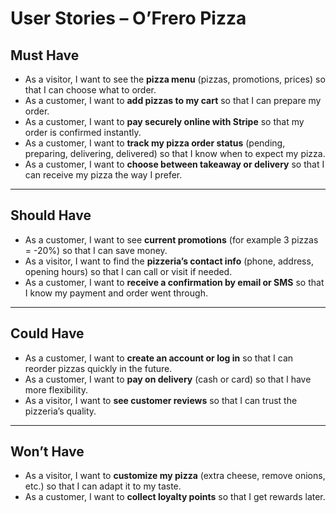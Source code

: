 # User Stories – O’Frero Pizza

## Must Have
- As a visitor, I want to see the **pizza menu** (pizzas, promotions, prices) so that I can choose what to order.  
- As a customer, I want to **add pizzas to my cart** so that I can prepare my order.  
- As a customer, I want to **pay securely online with Stripe** so that my order is confirmed instantly.  
- As a customer, I want to **track my pizza order status** (pending, preparing, delivering, delivered) so that I know when to expect my pizza.  
- As a customer, I want to **choose between takeaway or delivery** so that I can receive my pizza the way I prefer.  

---

## Should Have
- As a customer, I want to see **current promotions** (for example 3 pizzas = -20%) so that I can save money.  
- As a visitor, I want to find the **pizzeria’s contact info** (phone, address, opening hours) so that I can call or visit if needed.  
- As a customer, I want to **receive a confirmation by email or SMS** so that I know my payment and order went through.  

---

## Could Have
- As a customer, I want to **create an account or log in** so that I can reorder pizzas quickly in the future.  
- As a customer, I want to **pay on delivery** (cash or card) so that I have more flexibility.  
- As a visitor, I want to **see customer reviews** so that I can trust the pizzeria’s quality.  

---

## Won’t Have
- As a visitor, I want to **customize my pizza** (extra cheese, remove onions, etc.) so that I can adapt it to my taste.  
- As a customer, I want to **collect loyalty points** so that I get rewards later.  
